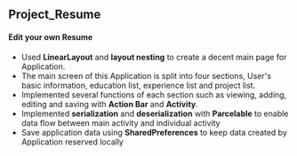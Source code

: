 ## Project_Resume
#### Edit your own Resume

- Used **LinearLayout** and **layout nesting** to create a decent main page for Application.
- The main screen of this Application is split into four sections, User's basic information, education list, experience list and project list.
- Implemented several functions of each section such as viewing, adding, editing and saving with **Action Bar** and **Activity**.
- Implemented **serialization** and **deserialization** with **Parcelable** to enable data flow between main activity and individual activity 
- Save application data using **SharedPreferences** to keep data created by Application reserved locally


